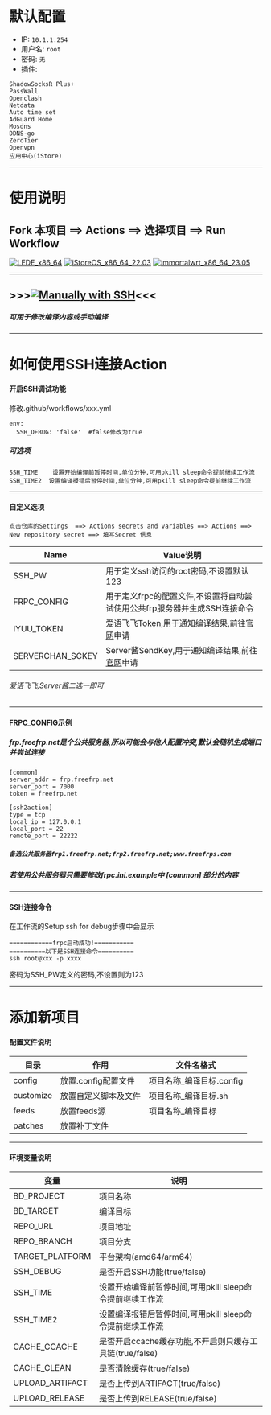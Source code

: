 # 默认配置

- IP: `10.1.1.254`
- 用户名: `root`
- 密码: `无`
- 插件:
```
ShadowSocksR Plus+
PassWall
Openclash
Netdata
Auto time set
AdGuard Home
Mosdns
DDNS-go
ZeroTier
Openvpn
应用中心(iStore)
```

---
# 使用说明

## Fork 本项目  ==>  Actions  ==>  选择项目  ==>  Run Workflow
[![LEDE_x86_64](https://github.com/lmxslpc/OpenWrt-Build-System/actions/workflows/LEDE_x86_64.yml/badge.svg)](https://github.com/lmxslpc/OpenWrt-Build-System/actions/workflows/LEDE_x86_64.yml)
[![iStoreOS_x86_64_22.03](https://github.com/lmxslpc/OpenWrt-Build-System/actions/workflows/istoreos_x86_64_22.03.yml/badge.svg)](https://github.com/lmxslpc/OpenWrt-Build-System/actions/workflows/istoreos_x86_64_22.03.yml)
[![immortalwrt_x86_64_23.05](https://github.com/lmxslpc/OpenWrt-Build-System/actions/workflows/immortalwrt_x86_64.yml/badge.svg)](https://github.com/lmxslpc/OpenWrt-Build-System/actions/workflows/immortalwrt_x86_64.yml)
  
   
---

## >>>[![Manually with SSH](https://github.com/lmxslpc/OpenWrt-Build-System/actions/workflows/Manually%20with%20SSH.yml/badge.svg?branch=master&event=workflow_dispatch)](https://github.com/lmxslpc/OpenWrt-Build-System/actions/workflows/Manually%20with%20SSH.yml)<<<
#####  可用于修改编译内容或手动编译
  
   

---
# 如何使用SSH连接Action

#### 开启SSH调试功能
修改.github/workflows/xxx.yml
```
env:
  SSH_DEBUG: 'false'  #false修改为true
```
##### 可选项
```
SSH_TIME    设置开始编译前暂停时间,单位分钟,可用pkill sleep命令提前继续工作流
SSH_TIME2  设置编译报错后暂停时间,单位分钟,可用pkill sleep命令提前继续工作流
```

---
#### 自定义选项
```
点击仓库的Settings  ==> Actions secrets and variables ==> Actions ==> New repository secret ==> 填写Secret 信息
```
|Name |Value说明|
|----------|--------------------------------------------------|
|SSH_PW|   用于定义ssh访问的root密码,不设置默认123|
| FRPC_CONFIG|  用于定义frpc的配置文件,不设置将自动尝试使用公共frp服务器并生成SSH连接命令|
| IYUU_TOKEN| 爱语飞飞Token,用于通知编译结果,前往[官网](https://iyuu.cn/)申请|
| SERVERCHAN_SCKEY| Server酱SendKey,用于通知编译结果,前往[官网](https://sct.ftqq.com/)申请|
###### 爱语飞飞,Server酱二选一即可
  

---
#### FRPC_CONFIG示例
##### frp.freefrp.net是个公共服务器,所以可能会与他人配置冲突,默认会随机生成端口并尝试连接
```
[common]
server_addr = frp.freefrp.net  
server_port = 7000
token = freefrp.net

[ssh2action]     
type = tcp
local_ip = 127.0.0.1
local_port = 22
remote_port = 22222   
```
##### `备选公共服务器frp1.freefrp.net;frp2.freefrp.net;www.freefrps.com`
##### 若使用公共服务器只需要修改frpc.ini.example中  [common]  部分的内容
   
---
#### SSH连接命令

在工作流的Setup ssh for debug步骤中会显示
```
============frpc启动成功!===========
==========以下是SSH连接命令==========
ssh root@xxx -p xxxx
```
密码为SSH_PW定义的密码,不设置则为123
   
---
# 添加新项目
   

#### 配置文件说明
| 目录         |         作用        |文件名格式                   |
| ------------| --------------------| --------------------|
| config      | 放置.config配置文件   |   项目名称_编译目标.config              |
| customize   | 放置自定义脚本及文件    |   项目名称_编译目标.sh             |
| feeds       | 放置feeds源           |    项目名称_编译目标            |
| patches     | 放置补丁文件           |                |
   
---   
#### 环境变量说明
|变量 |说明|
|----------|--------------------------------------------------|
|BD_PROJECT|   项目名称|
|  BD_TARGET|  编译目标|
| REPO_URL| 项目地址|
| REPO_BRANCH|  项目分支|
| TARGET_PLATFORM|  平台架构(amd64/arm64)|
| SSH_DEBUG| 是否开启SSH功能(true/false)|
| SSH_TIME|    设置开始编译前暂停时间,可用pkill sleep命令提前继续工作流|
|SSH_TIME2|   设置编译报错后暂停时间,可用pkill sleep命令提前继续工作流|
| CACHE_CCACHE  |    是否开启ccache缓存功能,不开启则只缓存工具链(true/false)|
| CACHE_CLEAN  |    是否清除缓存(true/false)|
| UPLOAD_ARTIFACT|   是否上传到ARTIFACT(true/false)|
| UPLOAD_RELEASE|    是否上传到RELEASE(true/false)|
